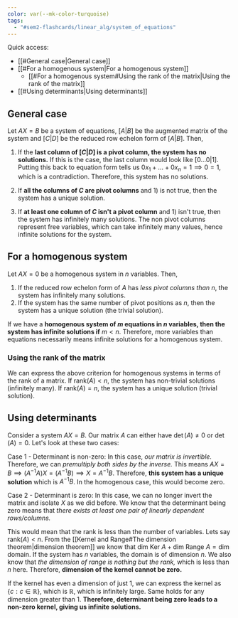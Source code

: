 ```yaml
---
color: var(--mk-color-turquoise)
tags:
  - "#sem2-flashcards/linear_alg/system_of_equations"
---
```

Quick access:
- [[#General case|General case]]
- [[#For a homogenous system|For a homogenous system]]
	- [[#For a homogenous system#Using the rank of the matrix|Using the rank of the matrix]]
- [[#Using determinants|Using determinants]]

## General case
Let $AX=B$ be a system of equations, $[A|B]$ be the augmented matrix of the system and $[C|D]$ be the reduced row echelon form of $[A|B]$. Then,
1) If the **last column of $[C|D]$ is a pivot column, the system has no solutions.** If this is the case, the last column would look like $[0\dots 0|1]$. Putting this back to equation form tells us $0x_{1}+\dots+0x_{n}=1\implies 0 = 1$, which is a contradiction. Therefore, this system has no solutions.

2) If **all the columns of $C$ are pivot columns** and 1) is not true, then the system has a unique solution.

3) If **at least one column of $C$ isn't a pivot column** and 1) isn't true, then the system has infinitely many solutions. The non pivot columns represent free variables, which can take infinitely many values, hence infinite solutions for the system.

## For a homogenous system
Let $AX=0$ be a homogenous system in $n$ variables. Then,
1) If the reduced row echelon form of $A$ has *less pivot columns than* $n$, the system has infinitely many solutions.
2) If the system has the same number of pivot positions as $n$, then the system has a unique solution (the trivial solution).

If we have a **homogenous system of $m$ equations in $n$ variables, then the system has infinite solutions if** $m<n$. Therefore, more variables than equations necessarily means infinite solutions for a homogenous system.

### Using the rank of the matrix
We can express the above criterion for homogenous systems in terms of the rank of a matrix. If $\text{rank}(A)<n$, the system has non-trivial solutions (infinitely many). If $\text{rank}(A)=n$, the system has a unique solution (trivial solution).

## Using determinants
Consider a system $AX=B$. Our matrix $A$ can either have $\det(A)\ne0$ or $\det(A)=0$. Let's look at these two cases:

Case 1 - Determinant is non-zero:
In this case, *our matrix is invertible.* Therefore, we can *premultiply both sides by the inverse.* This means $AX=B \implies (A^{-1}A)X=(A^{-1}B)\implies X=A^{-1}B$. Therefore, **this system has a unique solution** which is $A^{-1}B$. In the homogenous case, this would become zero.

Case 2 - Determinant is zero:
In this case, we can no longer invert the matrix and isolate $X$ as we did before. We know that the determinant being zero means that *there exists at least one pair of linearly dependent rows/columns.* 

This would mean that the rank is less than the number of variables. Lets say $\text{rank}(A)<n$. From the [[Kernel and Range#The dimension theorem|dimension theorem]] we know that $\text{dim }\text{Ker }A +\text{dim }\text{Range }A=\text{dim } \text{domain}$. If the system has $n$ variables, the domain is of dimension $n$. We also know that *the dimension of range is nothing but the rank,* which is less than $n$ here. Therefore, **dimension of the kernel cannot be zero.**

If the kernel has even a dimension of just 1, we can express the kernel as $\{c:c \in \mathbb{R}\}$, which is $\mathbb{R}$, which is infinitely large. Same holds for any dimension greater than 1. **Therefore, determinant being zero leads to a non-zero kernel, giving us infinite solutions.** 